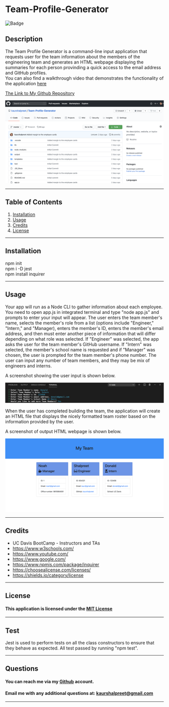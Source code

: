 # Team-Profile-Generator

![Badge](https://img.shields.io/badge/license-MIT-Green)

## Description

The Team Profile Generator is a command-line input application that requests user for the team information about the members of the engineering team and generates an HTML webpage displaying the summaries for each person provinding a quick access to the email address and GitHub profiles.
<br>
You can also find a walkthrough video that demonstrates the functionality of the application [here](https://drive.google.com/file/d/1z-xdAMBtgOCZ2XQsRnVl3nBv2Jvp3HGF/view?usp=sharing)

[The Link to My Github Repository](https://github.com/kaurshalpreet/Team-Profile-Generator)

![Repository Screenshot](./assets/repo.png)

---

## Table of Contents

1. [Installation](#Installation)
1. [Usage](#Usage)
1. [Credits](#Credits)
1. [License](#License)

---

## Installation

npm init <br>
npm i -D jest <br>
npm install inquirer <br>

---

## Usage

Your app will run as a Node CLI to gather information about each employee. You need to open app.js in integrated terminal and type "node app.js" and prompts to enter your input will appear. The user enters the team member's name, selects the member's role from a list (options include "Engineer," "Intern," and "Manager), enters the member's ID, enters the member's email address, and then must enter another piece of information that will differ depending on what role was selected. If "Engineer" was selected, the app asks the user for the team member's GitHub username. If "Intern" was selected, the member's school name is requested and if "Manager" was chosen, the user is prompted for the team member's phone number. The user can input any number of team members, and they may be mix of engineers and interns. <br>

A screenshot showing the user input is shown below.

![User Input Screenshot](./assets/input.png)

When the user has completed building the team, the application will create an HTML file that displays the nicely formatted team roster based on the information provided by the user.

A screenshot of output HTML webpage is shown below.

![HTML Screenshot](./assets/html.png)

---

## Credits

- UC Davis BootCamp - Instructors and TAs
- https://www.w3schools.com/
- https://www.youtube.com/
- https://www.google.com/
- https://www.npmjs.com/package/inquirer
- https://choosealicense.com/licenses/
- https://shields.io/category/license

---

## License

#### This application is licensed under the [MIT License](https://opensource.org/licenses/MIT)

---

## Test

Jest is used to perform tests on all the class constructors to ensure that they behave as expected. All test passed by running "npm test".

---

## Questions

#### You can reach me via my [Github](https://github.com/kaurshalpreet) account.

#### Email me with any additional questions at: kaurshalpreet@gmail.com

---
